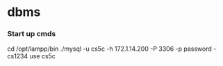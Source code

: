 # dbms

### Start up cmds
cd /opt/lampp/bin
./mysql -u cs5c<num> -h 172.1.14.200 -P 3306 -p
password - cs1234
use cs5c<num>
